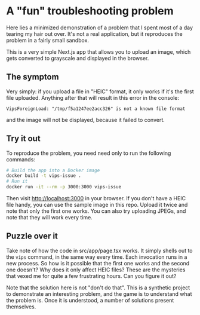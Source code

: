 # A "fun" troubleshooting problem

Here lies a minimized demonstration of a problem that I spent most of a day
tearing my hair out over. It's not a real application, but it reproduces the
problem in a fairly small sandbox.

This is a very simple Next.js app that allows you to upload an image, which
gets converted to grayscale and displayed in the browser.

## The symptom

Very simply: if you upload a file in "HEIC" format, it only works if it's the
first file uploaded. Anything after that will result in this error in the
console:

    VipsForeignLoad: "/tmp/f5a1247ee2acc326" is not a known file format

and the image will not be displayed, because it failed to convert.

## Try it out

To reproduce the problem, you need need only to run the following commands:

```bash
# Build the app into a Docker image
docker build -t vips-issue .
# Run it
docker run -it --rm -p 3000:3000 vips-issue
```

Then visit [http://localhost:3000](http://localhost:3000) in your browser. If
you don't have a HEIC file handy, you can use the sample image in this repo.
Upload it twice and note that only the first one works. You can also try
uploading JPEGs, and note that they will work every time.

## Puzzle over it

Take note of how the code in src/app/page.tsx works. It simply shells out to
the `vips` command, in the same way every time. Each invocation runs in a new
process. So how is it possible that the first one works and the second one
doesn't? Why does it only affect HEIC files? These are the mysteries that
vexed me for quite a few frustrating hours. Can you figure it out?

Note that the solution here is not "don't do that". This is a synthetic
project to demonstrate an interesting problem, and the game is to understand
what the problem is. Once it is understood, a number of solutions present
themselves.
